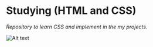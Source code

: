 # Studying (HTML and CSS)

_Repository to learn CSS and implement in the my projects._

![Alt text](https://github.com/alandev2/html-css/blob/main/codes/structuring-with-flex-display/example.png?raw=true "Title")
